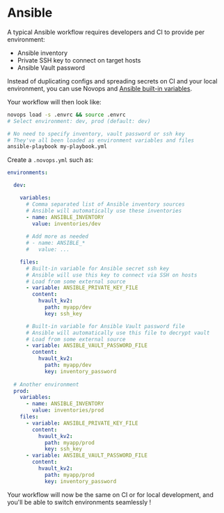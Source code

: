# Ansible

A typical Ansible workflow requires developers and CI to provide per environment:

- Ansible inventory
- Private SSH key to connect on target hosts
- Ansible Vault password

Instead of duplicating configs and spreading secrets on CI and your local environment, you can use Novops and [Ansible built-in variables](https://docs.ansible.com/ansible/latest/reference_appendices/config.html#environment-variables).

Your workflow will then look like:

```sh
novops load -s .envrc && source .envrc
# Select environment: dev, prod (default: dev)

# No need to specify inventory, vault password or ssh key
# They've all been loaded as environment variables and files
ansible-playbook my-playbook.yml
```

Create a `.novops.yml` such as:

```yaml
environments:

  dev:

    variables:
      # Comma separated list of Ansible inventory sources
      # Ansible will automatically use these inventories
      - name: ANSIBLE_INVENTORY
        value: inventories/dev
      
      # Add more as needed
      # - name: ANSIBLE_*
      #   value: ...

    files:
      # Built-in variable for Ansible secret ssh key
      # Ansible will use this key to connect via SSH on hosts
      # Load from some external source
      - variable: ANSIBLE_PRIVATE_KEY_FILE
        content: 
          hvault_kv2:
            path: myapp/dev
            key: ssh_key

      # Built-in variable for Ansible Vault password file
      # Ansible will automatically use this file to decrypt vault
      # Load from some external source
      - variable: ANSIBLE_VAULT_PASSWORD_FILE
        content: 
          hvault_kv2:
            path: myapp/dev
            key: inventory_password
  
  # Another environment
  prod:
    variables:
      - name: ANSIBLE_INVENTORY
        value: inventories/prod
    files:
      - variable: ANSIBLE_PRIVATE_KEY_FILE
        content: 
          hvault_kv2:
            path: myapp/prod
            key: ssh_key
      - variable: ANSIBLE_VAULT_PASSWORD_FILE
        content: 
          hvault_kv2:
            path: myapp/prod
            key: inventory_password
```

Your workflow will now be the same on CI or for local development, and you'll be able to switch environments seamlessly !